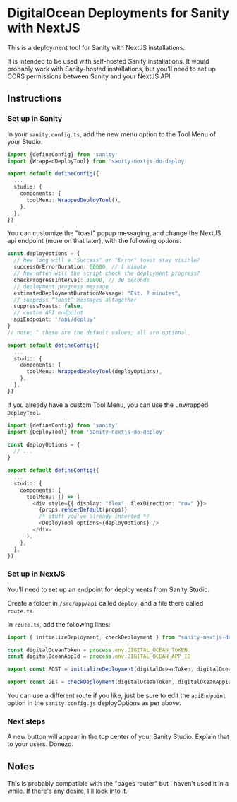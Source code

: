 # DigitalOcean Deployments for Sanity with NextJS

This is a deployment tool for Sanity with NextJS installations.

It is intended to be used with self-hosted Sanity installations. It would probably work with Sanity-hosted installations, but you’ll need to set up CORS permissions between Sanity and your NextJS API.

## Instructions

### Set up in Sanity

In your `sanity.config.ts`, add the new menu option to the Tool Menu of your Studio.

```typescript
import {defineConfig} from 'sanity'
import {WrappedDeployTool} from 'sanity-nextjs-do-deploy'

export default defineConfig({
  ...
  studio: {
    components: {
      toolMenu: WrappedDeployTool(),
    },
  },
})
```

You can customize the "toast" popup messaging, and change the NextJS api endpoint (more on that later), with the following options:

```typescript
const deployOptions = {
  // how long will a "Success" or "Error" toast stay visible?
  successOrErrorDuration: 60000, // 1 minute
  // how often will the script check the deployment progress?
  checkProgressInterval: 30000, // 30 seconds
  // deployment progress message
  estimatedDeploymentDurationMessage: "Est. 7 minutes",
  // suppress “toast” messages altogether
  suppressToasts: false,
  // custom API endpoint
  apiEndpoint: '/api/deploy'
}
// note: ^ these are the default values; all are optional.

export default defineConfig({
  ...
  studio: {
    components: {
      toolMenu: WrappedDeployTool(deployOptions),
    },
  },
})
```

If you already have a custom Tool Menu, you can use the unwrapped `DeployTool`.

```typescript
import {defineConfig} from 'sanity'
import {DeployTool} from 'sanity-nextjs-do-deploy'

const deployOptions = {
  // ...
}

export default defineConfig({
  ...
  studio: {
    components: {
      toolMenu: () => (
        <div style={{ display: "flex", flexDirection: "row" }}>
          {props.renderDefault(props)}
          /* stuff you've already inserted */
          <DeployTool options={deployOptions} />
        </div>
      ),
    },
  },
})
```

### Set up in NextJS

You’ll need to set up an endpoint for deployments from Sanity Studio.

Create a folder in `/src/app/api` called `deploy`, and a file there called `route.ts`.

In `route.ts`, add the following lines:

```typescript
import { initializeDeployment, checkDeployment } from "sanity-nextjs-do-deploy"

const digitalOceanToken = process.env.DIGITAL_OCEAN_TOKEN
const digitalOceanAppId = process.env.DIGITAL_OCEAN_APP_ID

export const POST = initializeDeployment(digitalOceanToken, digitalOceanAppId)

export const GET = checkDeployment(digitalOceanToken, digitalOceanAppId)
```

You can use a different route if you like, just be sure to edit the `apiEndpoint` option in the `sanity.config.js` deployOptions as per above.

### Next steps

A new button will appear in the top center of your Sanity Studio. Explain that to your users. Donezo.

## Notes

This is probably compatible with the "pages router" but I haven't used it in a while. If there's any desire, I'll look into it.
